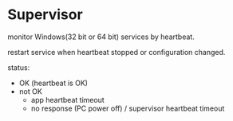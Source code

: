 

# Supervisor

monitor Windows(32 bit or 64 bit) services by heartbeat.

restart service when heartbeat stopped or configuration changed.

status:

- OK (heartbeat is OK)
- not OK 
	- app heartbeat timeout
	- no response (PC power off) / supervisor heartbeat timeout